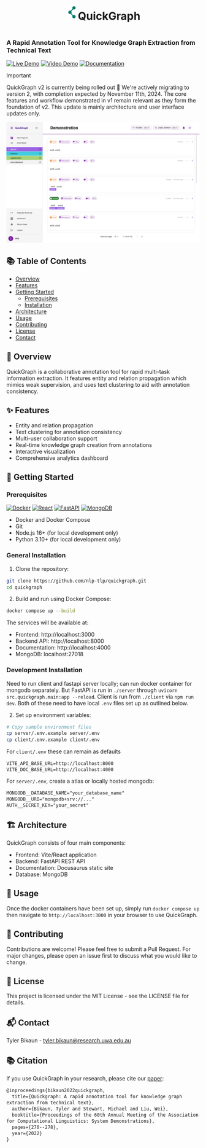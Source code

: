 <div style="display:flex;align-items:center;flex-direction:row;justify-content:center">
<img src="quickgraph_logo.png" width="32" height="32">
<h1>QuickGraph</h1>
</div>

### A Rapid Annotation Tool for Knowledge Graph Extraction from Technical Text

[![Live Demo](https://img.shields.io/badge/-Live%20Demo-brightgreen?style=flat&logo=firefoxbrowser&logoColor=white)](https://quickgraph.tech)
[![Video Demo](https://img.shields.io/badge/-Video%20Demo-red?style=flat&logo=youtube&logoColor=white)](https://youtu.be/DTWrR67-nCU)
[![Documentation](https://img.shields.io/badge/-Documentation-blue?style=flat&logo=github&logoColor=white)](https://docs.quickgraph.tech)


> [!IMPORTANT]
> QuickGraph v2 is currently being rolled out 🚧
> We're actively migrating to version 2, with completion expected by November 11th, 2024. The core features and workflow demonstrated in v1 remain relevant as they form the foundation of v2. This update is mainly architecture and user interface updates only.

<div>
  <img src="./client/public/static/annotation_interface_light.png">
</div>

## 📚 Table of Contents
- [Overview](#-overview)
- [Features](#-features)
- [Getting Started](#-getting-started)
  - [Prerequisites](#prerequisites)
  - [Installation](#installation)
- [Architecture](#-architecture)
- [Usage](#-usage)
- [Contributing](#-contributing)
- [License](#-license)
- [Contact](#-contact)

## 🌟 Overview

QuickGraph is a collaborative annotation tool for rapid multi-task information extraction. It features entity and relation propagation which mimics weak supervision, and uses text clustering to aid with annotation consistency.

## ✨ Features

- Entity and relation propagation
- Text clustering for annotation consistency
- Multi-user collaboration support
- Real-time knowledge graph creation from annotations
- Interactive visualization
- Comprehensive analytics dashboard

## 🚀 Getting Started

### Prerequisites
[![Docker](https://img.shields.io/badge/docker-%230db7ed.svg?style=flat&logo=docker&logoColor=white)](https://www.docker.com/)
[![React](https://img.shields.io/badge/react-%2320232a.svg?style=flat&logo=react&logoColor=%2361DAFB)](https://reactjs.org/)
[![FastAPI](https://img.shields.io/badge/FastAPI-005571?style=flat&logo=fastapi)](https://fastapi.tiangolo.com/)
[![MongoDB](https://img.shields.io/badge/MongoDB-%234ea94b.svg?style=flat&logo=mongodb&logoColor=white)](https://www.mongodb.com/)

- Docker and Docker Compose
- Git
- Node.js 16+ (for local development only)
- Python 3.10+ (for local development only)

### General Installation

1. Clone the repository:
```bash
git clone https://github.com/nlp-tlp/quickgraph.git
cd quickgraph
```

2. Build and run using Docker Compose:
```bash
docker compose up --build
```

The services will be available at:
- Frontend: http://localhost:3000
- Backend API: http://localhost:8000
- Documentation: http://localhost:4000
- MongoDB: localhost:27018

### Development Installation

Need to run client and fastapi server locally; can run docker container for mongodb separately. But FastAPI is run in `./server` through `uvicorn src.quickgraph.main:app --reload`. Client is run from `./client` via `npm run dev`. Both of these need to have local `.env` files set up as outlined below.

2. Set up environment variables:
```bash
# Copy sample environment files
cp server/.env.example server/.env
cp client/.env.example client/.env
```

For `client/.env` these can remain as defaults

```
VITE_API_BASE_URL=http://localhost:8000
VITE_DOC_BASE_URL=http://localhost:4000
```

For `server/.env`, create a atlas or locally hosted mongodb:
```
MONGODB__DATABASE_NAME="your_database_name"
MONGODB__URI="mongodb+srv://..."
AUTH__SECRET_KEY="your_secret"
```

## 🏗 Architecture

QuickGraph consists of four main components:
- Frontend: Vite/React application
- Backend: FastAPI REST API
- Documentation: Docusaurus static site
- Database: MongoDB

## 🎯 Usage

Once the docker containers have been set up, simply run `docker compose up` then navigate to `http://localhost:3000` in your browser to use QuickGraph.


## 🤝 Contributing

Contributions are welcome! Please feel free to submit a Pull Request. For major changes, please open an issue first to discuss what you would like to change.

## 📄 License
This project is licensed under the MIT License - see the LICENSE file for details.

## 📬 Contact
Tyler Bikaun - tyler.bikaun@research.uwa.edu.au


## 📚 Citation

If you use QuickGraph in your research, please cite our [paper](https://aclanthology.org/2022.acl-demo.27.pdf):

```
@inproceedings{bikaun2022quickgraph,
  title={Quickgraph: A rapid annotation tool for knowledge graph extraction from technical text},
  author={Bikaun, Tyler and Stewart, Michael and Liu, Wei},
  booktitle={Proceedings of the 60th Annual Meeting of the Association for Computational Linguistics: System Demonstrations},
  pages={270--278},
  year={2022}
}

```
